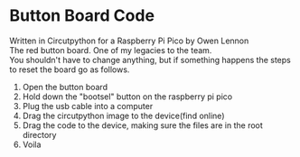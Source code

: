 # Button Board Code
Written in Circutpython for a Raspberry Pi Pico by Owen Lennon
<br/>
The red button board. One of my legacies to the team. 
<br/>
You shouldn't have to change anything, but if something happens the steps to reset the board go as follows.
1. Open the button board
2. Hold down the "bootsel" button on the raspberry pi pico
3. Plug the usb cable into a computer
4. Drag the circutpython image to the device(find online)
5. Drag the code to the device, making sure the files are in the root directory
6. Voila
